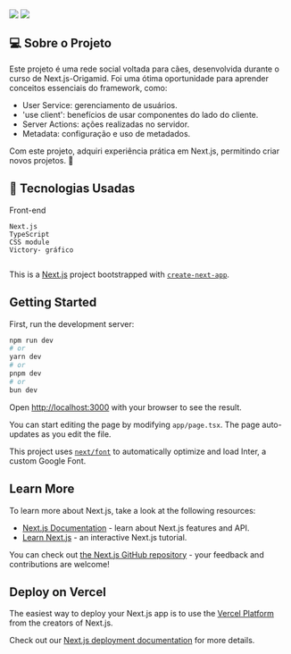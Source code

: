 <img  align="center" max-width="auto" height="auto"  src="https://github.com/user-attachments/assets/3e06ce48-913c-4134-8806-60f4e2c666fd">
<img  align="center" max-width="auto" height="auto"  src="https://github.com/user-attachments/assets/835921fd-3559-47a5-a7a6-96c7ede0ad9b">

<br>


## 💻  Sobre o Projeto

Este projeto é uma rede social voltada para cães, desenvolvida durante o curso de Next.js-Origamid. Foi uma ótima oportunidade para aprender conceitos essenciais do framework, como:

- User Service: gerenciamento de usuários.
- 'use client': benefícios de usar componentes do lado do cliente.
- Server Actions: ações realizadas no servidor.
- Metadata: configuração e uso de metadados.

Com este projeto, adquiri experiência prática em Next.js, permitindo criar novos projetos. 🐾


## :rocket: Tecnologias Usadas
Front-end 
```
Next.js
TypeScript
CSS module
Victory- gráfico 


```






This is a [Next.js](https://nextjs.org/) project bootstrapped with [`create-next-app`](https://github.com/vercel/next.js/tree/canary/packages/create-next-app).

## Getting Started

First, run the development server:

```bash
npm run dev
# or
yarn dev
# or
pnpm dev
# or
bun dev
```

Open [http://localhost:3000](http://localhost:3000) with your browser to see the result.

You can start editing the page by modifying `app/page.tsx`. The page auto-updates as you edit the file.

This project uses [`next/font`](https://nextjs.org/docs/basic-features/font-optimization) to automatically optimize and load Inter, a custom Google Font.

## Learn More

To learn more about Next.js, take a look at the following resources:

- [Next.js Documentation](https://nextjs.org/docs) - learn about Next.js features and API.
- [Learn Next.js](https://nextjs.org/learn) - an interactive Next.js tutorial.

You can check out [the Next.js GitHub repository](https://github.com/vercel/next.js/) - your feedback and contributions are welcome!

## Deploy on Vercel

The easiest way to deploy your Next.js app is to use the [Vercel Platform](https://vercel.com/new?utm_medium=default-template&filter=next.js&utm_source=create-next-app&utm_campaign=create-next-app-readme) from the creators of Next.js.

Check out our [Next.js deployment documentation](https://nextjs.org/docs/deployment) for more details.

